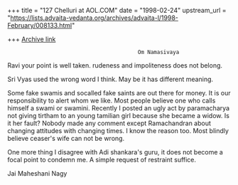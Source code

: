 +++
title = "127 Chelluri at AOL.COM"
date = "1998-02-24"
upstream_url = "https://lists.advaita-vedanta.org/archives/advaita-l/1998-February/008133.html"

+++
[Archive link](https://lists.advaita-vedanta.org/archives/advaita-l/1998-February/008133.html)

                                             Om Namasivaya

Ravi your point is well taken. rudeness and impoliteness does not belong.

Sri Vyas used the wrong word I think.  May be it has different meaning.

Some fake swamis and socalled fake saints are out there for money.  It is our
responsibility to alert whom we like.   Most people believe one who calls
himself a swami or swamini.  Recently I posted an ugly act by paramacharya not
giving tirtham to an young tamilian girl because she became a widow.  Is it
her fault?
Nobody made any comment except Ramachandran about changing attitudes with
changing times.  I know the reason too.  Most blindly believe ceaser's wife
can not be wrong.

One more thing I disagree with Adi shankara's guru, it does not become a focal
point to condemn me.   A simple request of restraint suffice.

Jai Maheshani                                                     Nagy

